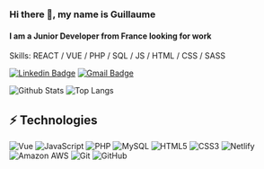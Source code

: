 ### Hi there 👋, my name is Guillaume
#### I am a Junior Developer from France looking for work

Skills: REACT / VUE / PHP / SQL / JS / HTML / CSS / SASS

[![Linkedin Badge](https://img.shields.io/badge/-GuillaumeDallolmo-blue?style=flat-square&logo=Linkedin&logoColor=white&link=https://www.linkedin.com/in/guillaume-dall-olmo-509aaa1b4/)](https://www.linkedin.com/in/guillaume-dall-olmo-509aaa1b4/)
[![Gmail Badge](https://img.shields.io/badge/-guillaume.dallolmo@gmail.com-c14438?style=flat-square&logo=Gmail&logoColor=white&link=mailto:guillaume.dallolmo@gmail.com)](mailto:guillaume.dallolmo@gmail.com)

![Github Stats](https://github-readme-stats.vercel.app/api?username=Guillaume-da&theme=github_dark&show_icons=true&count_private=true&show_icons=true&hide_border=true&include_all_commits=true&hide_rank=true)
![Top Langs](https://github-readme-stats.vercel.app/api/top-langs/?username=Guillaume-da&theme=github_dark&hide=TeX&layout=compact&hide_border=true&langs_count=10)

## ⚡ Technologies

![Vue](https://img.shields.io/badge/-Vue.js-181717?style=flat-square&logo=vue.js)
![JavaScript](https://img.shields.io/badge/-JavaScript-181717?style=flat-square&logo=javascript)
![PHP](https://img.shields.io/badge/-PHP-181717?style=flat-square&logo=php)
![MySQL](https://img.shields.io/badge/-MySQL-181717?style=flat-square&logo=mysql)
![HTML5](https://img.shields.io/badge/-HTML5-181717?style=flat-square&logo=html5&logoColor=white)
![CSS3](https://img.shields.io/badge/-CSS3-181717?style=flat-square&logo=css3)
![Netlify](https://img.shields.io/badge/-Netlify-181717?style=flat-square&logo=netlify)
![Amazon AWS](https://img.shields.io/badge/Amazon%20AWS-181717?style=flat-square&logo=amazon-aws)
![Git](https://img.shields.io/badge/-Git-181717?style=flat-square&logo=git)
![GitHub](https://img.shields.io/badge/-GitHub-181717?style=flat-square&logo=github)

